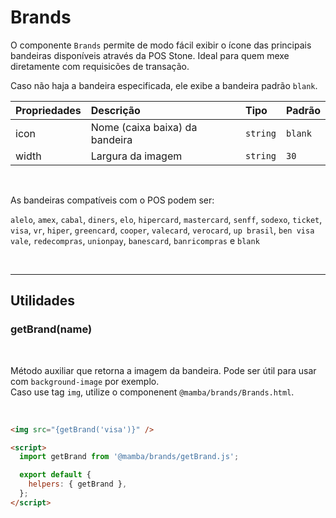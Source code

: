 # Brands

O componente `Brands` permite de modo fácil exibir o ícone das principais bandeiras disponíveis através da POS Stone. Ideal para quem mexe diretamente com requisicões de transação.

Caso não haja a bandeira especificada, ele exibe a bandeira padrão `blank`.

| Propriedades | Descrição                      | Tipo     | Padrão  |
| :----------- | :----------------------------- | :------- | :------ |
| icon         | Nome (caixa baixa) da bandeira | `string` | `blank` |
| width        | Largura da imagem              | `string` | `30`    |

<br />

As bandeiras compatíveis com o POS podem ser:

`alelo`, `amex`, `cabal`, `diners`, `elo`, `hipercard`, `mastercard`, `senff`, `sodexo`, `ticket`, `visa`, `vr`, `hiper`, `greencard`, `cooper`, `valecard`, `verocard`, `up brasil`, `ben visa vale`, `redecompras`, `unionpay`, `banescard`, `banricompras` e `blank`

<br />

---

## Utilidades

### getBrand(name)

<br />

Método auxiliar que retorna a imagem da bandeira. Pode ser útil para usar com `background-image` por exemplo. <br />
Caso use tag `img`, utilize o componenent `@mamba/brands/Brands.html`.

<br />

```html
<img src="{getBrand('visa')}" />

<script>
  import getBrand from '@mamba/brands/getBrand.js';

  export default {
    helpers: { getBrand },
  };
</script>
```
